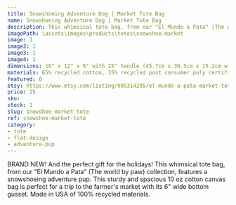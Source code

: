 ```yaml
---
title: Snowshoeing Adventure Dog | Market Tote Bag
name: Snowshoeing Adventure Dog | Market Tote Bag
description: This whimsical tote bag, from our "El Mundo a Pata" (The world by paw) collection, features a snowshoeing adventure pup. This sturdy and spacious 10 oz cotton canvas bag is perfect for a trip to the farmer's market with its 6" wide bottom gusset.
imagePath: \assets\images\products\totes\snowshoe-market
image: 1
image2: 1
image3: 1
image4: 1
dimensions: 18" x 12" x 6" with 25" handle (45.7cm x 30.5cm x 15.2cm with 63.5cm handle)
materials: 65% recycled cotton, 35% recycled post consumer poly certified
featured: 0
etsy: https://www.etsy.com/listing/905314295/el-mundo-a-pata-market-tote-bag
price: 25
sku:
stock: 1
slug: snowshoe-market-tote
ref: snowshoe-market-tote
category:
- tote
- flat-design
- adventure-pup
---
```

BRAND NEW! And the perfect gift for the holidays! This whimsical tote bag, from our "El Mundo a Pata" (The world by paw) collection, features a snowshoeing adventure pup. This sturdy and spacious 10 oz cotton canvas bag is perfect for a trip to the farmer's market with its 6" wide bottom gusset. Made in USA of 100% recycled materials.
